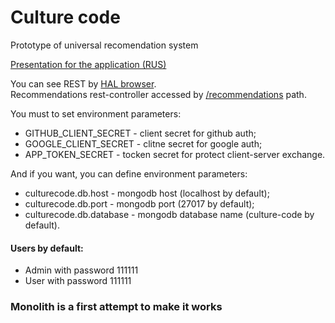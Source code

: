 # Culture code
Prototype of universal recomendation system

[Presentation for the application (RUS)](https://docs.google.com/presentation/d/1cUl59krgvpcsEq2Wc1EIrS_UZ4sq9SHjbBTvhwYKAOs/edit#slide=id.g63172097ef_1_0)  

You can see REST by [HAL browser](http://localhost:8080/browser/index.html#/).  
Recommendations rest-controller accessed by [/recommendations](http://localhost:8080/recommendations/) path.  

You must to set environment parameters:
- GITHUB_CLIENT_SECRET - client secret for github auth;
- GOOGLE_CLIENT_SECRET - clitne secret for google auth;
- APP_TOKEN_SECRET    - tocken secret for protect client-server exchange.

And if you want, you can define environment parameters:
- culturecode.db.host - mongodb host (localhost by default);
- culturecode.db.port - mongodb port (27017 by default);
- culturecode.db.database - mongodb database name (culture-code by default).

#### Users by default:
- Admin with password 111111
- User with password 111111

### Monolith is a first attempt to make it works
